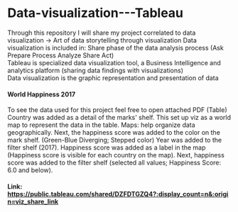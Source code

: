 # Data-visualization---Tableau
Through this repository I will share my project correlated to data visualization -> Art of data storytelling through visualization 
Data visualization is included in: Share phase of the data analysis process (Ask Prepare Process Analyze Share Act)  
Tableau is specialized data visualization tool, a Business Intelligence and analytics platform (sharing data findings with visualizations)  
Data visualization is the graphic representation and presentation of data 


#### World Happiness 2017
To see the data used for this project feel free to open attached PDF (Table) 
Country was added as a detail of the marks' shelf. This set up viz as a world map to represent the data in the table. Maps: help organize data geographically.
Next, the happiness score was added to the color on the mark shelf. (Green-Blue Diverging; Stepped color)
Year was added to the filter shelf (2017).
Happiness score was added as a label in the map (Happiness score is visible for each country on the map).
Next, happiness score was added to the filter shelf (selected all values; Happiness Score: 6.0 and below).
#### Link: https://public.tableau.com/shared/DZFDTGZQ4?:display_count=n&:origin=viz_share_link



